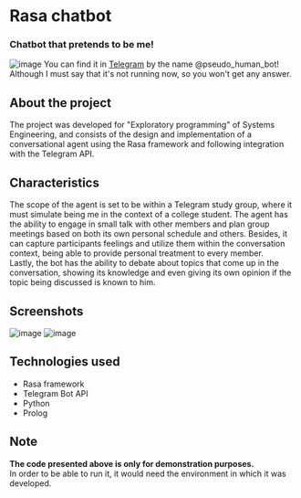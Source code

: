 # Rasa chatbot
### Chatbot that pretends to be me!
![image](https://github.com/enzoavalos/personal-chatbot/assets/82390064/768f5f2c-9723-4b26-aaf3-90adf026a21d)
You can find it in [Telegram](https://web.telegram.org/k/) by the name @pseudo_human_bot!   
Although I must say that it's not running now, so you won't get any answer.

## About the project
The project was developed for "Exploratory programming" of Systems Engineering, and consists of the design and implementation of a conversational agent using the Rasa framework and following integration with the Telegram API.

## Characteristics
The scope of the agent is set to be within a Telegram study group, where it must simulate being me in the context of a college student. The agent has the ability to engage in small talk with other members and plan group meetings based on both its own personal schedule and others. Besides, it can capture participants feelings and utilize them within the conversation context, being able to provide personal treatment to every member.   
Lastly, the bot has the ability to debate about topics that come up in the conversation, showing its knowledge and even giving its own opinion if the topic being discussed is known to him.

## Screenshots
![image](https://github.com/enzoavalos/personal-chatbot/assets/82390064/4e2158dd-5cd3-4bb9-88fb-1b43ad250761)
![image](https://github.com/enzoavalos/personal-chatbot/assets/82390064/7a8f7a3b-0863-4a00-8f0e-7a3326f58275)


## Technologies used
- Rasa framework
- Telegram Bot API
- Python
- Prolog

## Note
**The code presented above is only for demonstration purposes.**   
In order to be able to run it, it would need the environment in which it was developed.
